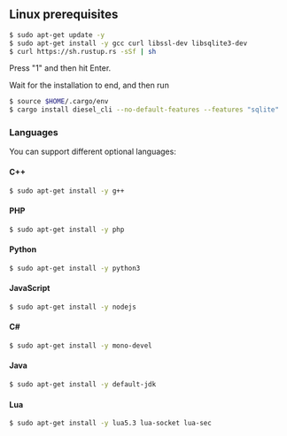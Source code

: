 ## Linux prerequisites

```bash
$ sudo apt-get update -y
$ sudo apt-get install -y gcc curl libssl-dev libsqlite3-dev
$ curl https://sh.rustup.rs -sSf | sh
```
Press "1" and then hit Enter.

Wait for the installation to end, and then run
```bash
$ source $HOME/.cargo/env
$ cargo install diesel_cli --no-default-features --features "sqlite"
```

### Languages

You can support different optional languages:

#### C++

```bash
$ sudo apt-get install -y g++
```

#### PHP

```bash
$ sudo apt-get install -y php
```

#### Python

```bash
$ sudo apt-get install -y python3
```

#### JavaScript

```bash
$ sudo apt-get install -y nodejs
```

#### C#

```bash
$ sudo apt-get install -y mono-devel
```

#### Java

```bash
$ sudo apt-get install -y default-jdk
```

#### Lua

```bash
$ sudo apt-get install -y lua5.3 lua-socket lua-sec
```
